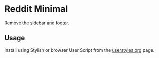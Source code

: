 Reddit Minimal
==============

Remove the sidebar and footer.

Usage
-----

Install using Stylish or browser User Script from the [userstyles.org][1] page.

  [1]: http://userstyles.org/styles/
